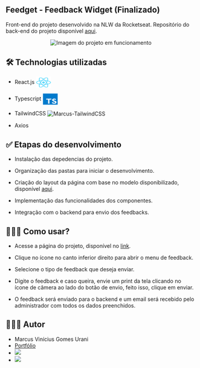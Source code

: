 ## Feedget - Feedback Widget (Finalizado)

Front-end do projeto desenvolvido na NLW da Rocketseat.
Repositório do back-end do projeto disponível [aqui](https://github.com/feedget-server).

<div align="center">
    <img src="https://i.imgur.com/BnBnw5S.png" alt="Imagem do projeto em funcionamento">
</div>

## 🛠 Technologias utilizadas

- React.js <img align="center" alt="Marcus-React" height="30" width="40" src="https://raw.githubusercontent.com/devicons/devicon/master/icons/react/react-original.svg">

- Typescript <img align="center" alt="Marcus-Typescript" height="30" width="40" src="https://raw.githubusercontent.com/devicons/devicon/master/icons/typescript/typescript-original.svg">

- TailwindCSS <img align="center" alt="Marcus-TailwindCSS" height="30" width="30" src="https://upload.wikimedia.org/wikipedia/commons/thumb/d/d5/Tailwind_CSS_Logo.svg/1200px-Tailwind_CSS_Logo.svg.png">

- Axios

## ✅ Etapas do desenvolvimento

- Instalação das depedencias do projeto.

- Organização das pastas para iniciar o desenvolvimento.

- Criação do layout da página com base no modelo disponibilizado, disponível [aqui](<https://www.figma.com/file/lRjJxLX9ezYaqh2wCgskzJ/Feedback-Widget-(Community)?node-id=100%3A2114>).

- Implementação das funcionalidades dos componentes.

- Integração com o backend para envio dos feedbacks.

## 👨🏻‍💻 Como usar?

- Acesse a página do projeto, disponível no [link](https://feedget-orcin.vercel.app).

- Clique no ícone no canto inferior direito para abrir o menu de feedback.

- Selecione o tipo de feedback que deseja enviar.

- Digite o feedback e caso queira, envie um print da tela clicando no ícone de câmera ao lado do botão de envio, feito isso, clique em enviar.

- O feedback será enviado para o backend e um email será recebido pelo administrador com todos os dados preenchidos.

## 🙋🏻‍♂️ Autor

- Marcus Vinícius Gomes Urani
- [Portfólio](https://marcusurani.netlify.app)
- <a href="https://www.linkedin.com/in/marcusurani" target="_blank"><img src="https://img.shields.io/badge/-LinkedIn-%230077B5?style=for-the-badge&logo=linkedin&logoColor=white" target="_blank"></a>
- <a href = "mailto:marcus.urani20@gmail.com"><img src="https://img.shields.io/badge/-Gmail-%23333?style=for-the-badge&logo=gmail&logoColor=white" target="_blank"></a>
